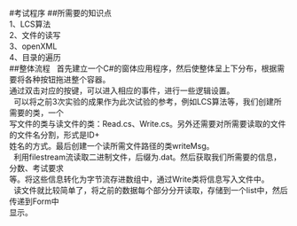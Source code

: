 #考试程序
##所需要的知识点  
1、LCS算法  
2、文件的读写  
3、openXML  
4、目录的遍历  
##整体流程
&nbsp;&nbsp;首先建立一个C#的窗体应用程序，然后使整体呈上下分布，根据需要将各种按钮拖进整个容器。  
通过双击对应的按键，可以进入相应的事件，进行一些逻辑设置。  
&nbsp;&nbsp;可以将之前3次实验的成果作为此次试验的参考，例如LCS算法等，我们创建所需要的类，一个  
写文件的类与读文件的类：Read.cs、Write.cs。另外还需要对所需要读取的文件的文件名分割，形式是ID+  
姓名的方式。最后创建一个读所需文件路径的类writeMsg。  
&nbsp;&nbsp;利用filestream流读取二进制文件，后缀为.dat。然后获取我们所需要的信息，分数、考试要求  
等。将这些信息转化为字节流存进数组中，通过Write类将信息写入文件中。  
&nbsp;&nbsp;读文件就比较简单了，将之前的数据每个部分分开读取，存储到一个list中，然后传递到Form中  
显示。
